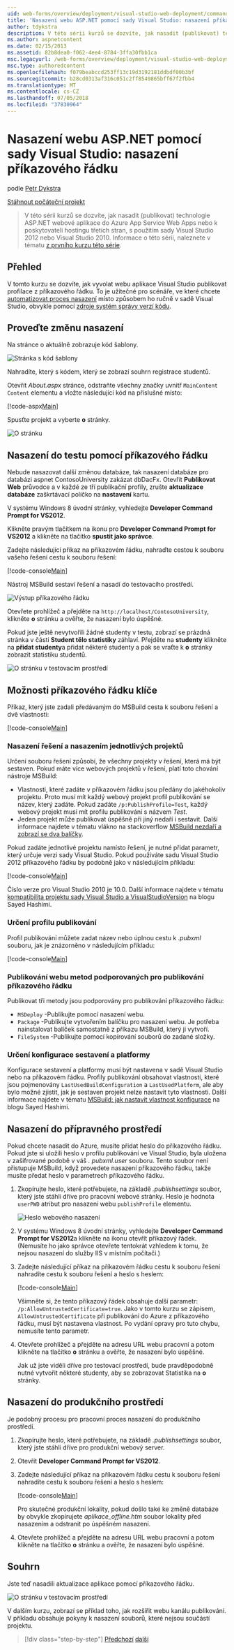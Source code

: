 ```yaml
---
uid: web-forms/overview/deployment/visual-studio-web-deployment/command-line-deployment
title: 'Nasazení webu ASP.NET pomocí sady Visual Studio: nasazení příkazového řádku | Dokumentace Microsoftu'
author: tdykstra
description: V této sérii kurzů se dozvíte, jak nasadit (publikovat) technologie ASP.NET webové aplikace do Azure App Service Web Apps nebo k poskytovateli hostingu třetích stran, podle usin...
ms.author: aspnetcontent
ms.date: 02/15/2013
ms.assetid: 82b8dea0-f062-4ee4-8784-3ffa30fbb1ca
msc.legacyurl: /web-forms/overview/deployment/visual-studio-web-deployment/command-line-deployment
msc.type: authoredcontent
ms.openlocfilehash: f079beabccd253ff13c19d3192181ddbdf00b3bf
ms.sourcegitcommit: b28cd0313af316c051c2ff8549865bff67f2fbb4
ms.translationtype: MT
ms.contentlocale: cs-CZ
ms.lasthandoff: 07/05/2018
ms.locfileid: "37830964"
---
```

<a name="aspnet-web-deployment-using-visual-studio-command-line-deployment"></a>Nasazení webu ASP.NET pomocí sady Visual Studio: nasazení příkazového řádku
====================
podle [Petr Dykstra](https://github.com/tdykstra)

[Stáhnout počáteční projekt](http://go.microsoft.com/fwlink/p/?LinkId=282627)

> V této sérii kurzů se dozvíte, jak nasadit (publikovat) technologie ASP.NET webové aplikace do Azure App Service Web Apps nebo k poskytovateli hostingu třetích stran, s použitím sady Visual Studio 2012 nebo Visual Studio 2010. Informace o této sérii, naleznete v tématu [z prvního kurzu této série](introduction.md).


## <a name="overview"></a>Přehled

V tomto kurzu se dozvíte, jak vyvolat webu aplikace Visual Studio publikovat profilace z příkazového řádku. To je užitečné pro scénáře, ve které chcete [automatizovat proces nasazení](../../../../aspnet/overview/developing-apps-with-windows-azure/building-real-world-cloud-apps-with-windows-azure/continuous-integration-and-continuous-delivery.md) místo způsobem ho ručně v sadě Visual Studio, obvykle pomocí [zdroje systém správy verzí kódu](../../../../aspnet/overview/developing-apps-with-windows-azure/building-real-world-cloud-apps-with-windows-azure/source-control.md).

## <a name="make-a-change-to-deploy"></a>Proveďte změnu nasazení

Na stránce o aktuálně zobrazuje kód šablony.

![Stránka s kód šablony](command-line-deployment/_static/image1.png)

Nahradíte, který s kódem, který se zobrazí souhrn registrace studentů.

Otevřít *About.aspx* stránce, odstraňte všechny značky uvnitř `MainContent` `Content` elementu a vložte následující kód na příslušné místo:

[!code-aspx[Main](command-line-deployment/samples/sample1.aspx)]

Spusťte projekt a vyberte **o** stránky.

![O stránku](command-line-deployment/_static/image2.png)

## <a name="deploy-to-test-by-using-the-command-line"></a>Nasazení do testu pomocí příkazového řádku

Nebude nasazovat další změnou databáze, tak nasazení databáze pro databázi aspnet ContosoUniversity zakázat dbDacFx. Otevřít **Publikovat Web** průvodce a v každé ze tří publikační profily, zrušte **aktualizace databáze** zaškrtávací políčko na **nastavení** kartu.

V systému Windows 8 úvodní stránky, vyhledejte **Developer Command Prompt for VS2012**.

Klikněte pravým tlačítkem na ikonu pro **Developer Command Prompt for VS2012** a klikněte na tlačítko **spustit jako správce**.

Zadejte následující příkaz na příkazovém řádku, nahraďte cestou k souboru vašeho řešení cestu k souboru řešení:

[!code-console[Main](command-line-deployment/samples/sample2.cmd)]

Nástroj MSBuild sestaví řešení a nasadí do testovacího prostředí.

![Výstup příkazového řádku](command-line-deployment/_static/image3.png)

Otevřete prohlížeč a přejděte na `http://localhost/ContosoUniversity`, klikněte **o** stránku a ověřte, že nasazení bylo úspěšné.

Pokud jste ještě nevytvořili žádné studenty v testu, zobrazí se prázdná stránka v části **Student tělo statistiky** záhlaví. Přejděte na **studenty** klikněte na **přidat studenty**a přidat některé studenty a pak se vraťte k **o** stránky zobrazit statistiku studentů.

![O stránku v testovacím prostředí](command-line-deployment/_static/image4.png)

## <a name="key-command-line-options"></a>Možnosti příkazového řádku klíče

Příkaz, který jste zadali předávaným do MSBuild cesta k souboru řešení a dvě vlastnosti:

[!code-console[Main](command-line-deployment/samples/sample3.cmd)]

### <a name="deploying-the-solution-versus-deploying-individual-projects"></a>Nasazení řešení a nasazením jednotlivých projektů

Určení souboru řešení způsobí, že všechny projekty v řešení, která má být sestaven. Pokud máte více webových projektů v řešení, platí toto chování nástroje MSBuild:

- Vlastnosti, které zadáte v příkazovém řádku jsou předány do jakéhokoliv projektu. Proto musí mít každý webový projekt profil publikování se název, který zadáte. Pokud zadáte `/p:PublishProfile=Test`, každý webový projekt musí mít profilu publikování s názvem *Test*.
- Jeden projekt může publikovat úspěšně při jiný nedaří i sestavit. Další informace najdete v tématu vlákno na stackoverflow [MSBuild nezdaří a zobrazí se dva balíčky](http://stackoverflow.com/questions/14226451/msbuild-fails-with-two-packages).

Pokud zadáte jednotlivé projektu namísto řešení, je nutné přidat parametr, který určuje verzi sady Visual Studio. Pokud používáte sadu Visual Studio 2012 příkazového řádku by podobně jako v následujícím příkladu:

[!code-console[Main](command-line-deployment/samples/sample4.cmd?highlight=1)]

Číslo verze pro Visual Studio 2010 je 10.0. Další informace najdete v tématu [kompatibilita projektu sady Visual Studio a VisualStudioVersion](http://sedodream.com/2012/08/19/VisualStudioProjectCompatabilityAndVisualStudioVersion.aspx) na blogu Sayed Hashimi.

### <a name="specifying-the-publish-profile"></a>Určení profilu publikování

Profil publikování můžete zadat název nebo úplnou cestu k *.pubxml* souboru, jak je znázorněno v následujícím příkladu:

[!code-console[Main](command-line-deployment/samples/sample5.cmd?highlight=1)]

### <a name="web-publish-methods-supported-for-command-line-publishing"></a>Publikování webu metod podporovaných pro publikování příkazového řádku

Publikovat tři metody jsou podporovány pro publikování příkazového řádku:

- `MSDeploy` -Publikujte pomocí nasazení webu.
- `Package` -Publikujte vytvořením balíčku pro nasazení webu. Je potřeba nainstalovat balíček samostatně z příkazu MSBuild, který ji vytvoří.
- `FileSystem` -Publikujte pomocí kopírování souborů do zadané složky.

### <a name="specifying-the-build-configuration-and-platform"></a>Určení konfigurace sestavení a platformy

Konfigurace sestavení a platformy musí být nastavena v sadě Visual Studio nebo na příkazovém řádku. Profily publikování obsahovat vlastnosti, které jsou pojmenovány `LastUsedBuildConfiguration` a `LastUsedPlatform`, ale aby bylo možné zjistit, jak je sestaven projekt nelze nastavit tyto vlastnosti. Další informace najdete v tématu [MSBuild: jak nastavit vlastnost konfigurace](http://sedodream.com/2012/10/27/MSBuildHowToSetTheConfigurationProperty.aspx) na blogu Sayed Hashimi.

## <a name="deploy-to-staging"></a>Nasazení do přípravného prostředí

Pokud chcete nasadit do Azure, musíte přidat heslo do příkazového řádku. Pokud jste si uložili heslo v profilu publikování ve Visual Studio, byla uložena v zašifrované podobě v váš *. pubxml.user* souboru. Tento soubor není přistupuje MSBuild, když provedete nasazení příkazového řádku, takže musíte předat heslo v parametrech příkazového řádku.

1. Zkopírujte heslo, které potřebujete, na základě *.publishsettings* soubor, který jste stáhli dříve pro pracovní webové stránky. Heslo je hodnota `userPWD` atribut pro nasazení webu `publishProfile` elementu.

    ![Heslo webového nasazení](command-line-deployment/_static/image5.png)
2. V systému Windows 8 úvodní stránky, vyhledejte **Developer Command Prompt for VS2012**a klikněte na ikonu otevřít příkazový řádek. (Nemusíte ho jako správce otevřete tentokrát vzhledem k tomu, že nejsou nasazení do služby IIS v místním počítači.)
3. Zadejte následující příkaz na příkazovém řádku cestu k souboru řešení nahradíte cestu k souboru řešení a heslo s heslem:

    [!code-console[Main](command-line-deployment/samples/sample6.cmd)]

    Všimněte si, že tento příkazový řádek obsahuje další parametr: `/p:AllowUntrustedCertificate=true`. Jako v tomto kurzu se zápisem, `AllowUntrustedCertificate` při publikování do Azure z příkazového řádku, musí být nastavena vlastnost. Po vydání opravy pro tuto chybu, nemusíte tento parametr.
4. Otevřete prohlížeč a přejděte na adresu URL webu pracovní a potom klikněte na tlačítko **o** stránku a ověřte, že nasazení bylo úspěšné.

    Jak už jste viděli dříve pro testovací prostředí, bude pravděpodobně nutné vytvořit některé studenty, aby se zobrazovat Statistika na **o** stránky.

## <a name="deploy-to-production"></a>Nasazení do produkčního prostředí

Je podobný procesu pro pracovní proces nasazení do produkčního prostředí.

1. Zkopírujte heslo, které potřebujete, na základě *.publishsettings* soubor, který jste stáhli dříve pro produkční webový server.
2. Otevřít **Developer Command Prompt for VS2012**.
3. Zadejte následující příkaz na příkazovém řádku cestu k souboru řešení nahradíte cestu k souboru řešení a heslo s heslem:

    [!code-console[Main](command-line-deployment/samples/sample7.cmd)]

    Pro skutečné produkční lokality, pokud došlo také ke změně databáze by obvykle zkopírujete *aplikace\_offline.htm* soubor lokality před nasazením a odstranit po úspěšném nasazení.
4. Otevřete prohlížeč a přejděte na adresu URL webu pracovní a potom klikněte na tlačítko **o** stránku a ověřte, že nasazení bylo úspěšné.

## <a name="summary"></a>Souhrn

Jste teď nasadili aktualizace aplikace pomocí příkazového řádku.

![O stránku v testovacím prostředí](command-line-deployment/_static/image6.png)

V dalším kurzu, zobrazí se příklad toho, jak rozšířit webu kanálu publikování. V příkladu obsahuje pokyny k nasazení souborů, které nejsou součástí projektu.

> [!div class="step-by-step"]
> [Předchozí](deploying-a-database-update.md)
> [další](deploying-extra-files.md)
